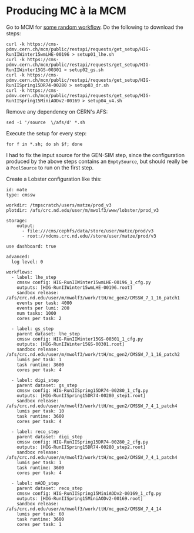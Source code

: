 # Producing MC à la MCM

Go to MCM for [some random workflow][mcm].  Do the following to download
the steps:

    curl -k https://cms-pdmv.cern.ch/mcm/public/restapi/requests/get_setup/HIG-RunIIWinter15wmLHE-00196 > setup01_lhe.sh
    curl -k https://cms-pdmv.cern.ch/mcm/public/restapi/requests/get_setup/HIG-RunIIWinter15GS-00301 > setup02_gs.sh
    curl -k https://cms-pdmv.cern.ch/mcm/public/restapi/requests/get_setup/HIG-RunIISpring15DR74-00280 > setup03_dr.sh
    curl -k https://cms-pdmv.cern.ch/mcm/public/restapi/requests/get_setup/HIG-RunIISpring15MiniAODv2-00169 > setup04_v4.sh

Remove any dependency on CERN's AFS:

    sed -i '/source  \/afs/d' *.sh

Execute the setup for every step:

    for f in *.sh; do sh $f; done

I had to fix the input source for the GEN-SIM step, since the configuration
produced by the above steps contains an `EmptySource`, but should really be
a `PoolSource` to run on the first step.

Create a Lobster configuration like this:

    id: mate
    type: cmssw

    workdir: /tmpscratch/users/matze/prod_v3
    plotdir: /afs/crc.nd.edu/user/m/mwolf3/www/lobster/prod_v3

    storage:
        output:
          - file:///cms/cephfs/data/store/user/matze/prod/v3
          - root://ndcms.crc.nd.edu//store/user/matze/prod/v3

    use dashboard: true

    advanced:
      log level: 0

    workflows:
      - label: lhe_step
        cmssw config: HIG-RunIIWinter15wmLHE-00196_1_cfg.py
        outputs: [HIG-RunIIWinter15wmLHE-00196.root]
        sandbox release: /afs/crc.nd.edu/user/m/mwolf3/work/ttH/mc_gen2/CMSSW_7_1_16_patch1
        events per task: 4000
        events per lumi: 200
        num tasks: 1000
        cores per task: 2

      - label: gs_step
        parent dataset: lhe_step
        cmssw config: HIG-RunIIWinter15GS-00301_1_cfg.py
        outputs: [HIG-RunIIWinter15GS-00301.root]
        sandbox release: /afs/crc.nd.edu/user/m/mwolf3/work/ttH/mc_gen2/CMSSW_7_1_16_patch2
        lumis per task: 1
        task runtime: 3600
        cores per task: 4

      - label: digi_step
        parent dataset: gs_step
        cmssw config: HIG-RunIISpring15DR74-00280_1_cfg.py
        outputs: [HIG-RunIISpring15DR74-00280_step1.root]
        sandbox release: /afs/crc.nd.edu/user/m/mwolf3/work/ttH/mc_gen2/CMSSW_7_4_1_patch4
        lumis per task: 10
        task runtime: 3600
        cores per task: 4

      - label: reco_step
        parent dataset: digi_step
        cmssw config: HIG-RunIISpring15DR74-00280_2_cfg.py
        outputs: [HIG-RunIISpring15DR74-00280_step2.root]
        sandbox release: /afs/crc.nd.edu/user/m/mwolf3/work/ttH/mc_gen2/CMSSW_7_4_1_patch4
        lumis per task: 1
        task runtime: 3600
        cores per task: 4

      - label: mAOD_step
        parent dataset: reco_step
        cmssw config: HIG-RunIISpring15MiniAODv2-00169_1_cfg.py
        outputs: [HIG-RunIISpring15MiniAODv2-00169.root]
        sandbox release: /afs/crc.nd.edu/user/m/mwolf3/work/ttH/mc_gen2/CMSSW_7_4_14
        lumis per task: 60
        task runtime: 3600
        cores per task: 1

[mcm]: https://cms-pdmv.cern.ch/mcm/requests?dataset_name=ttHToTT_M125_13TeV_powheg_pythia8&page=0&shown=127
